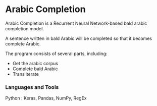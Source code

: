 # Arabic Completion

Arabic Completion is a Recurrent Neural Network-based bald arabic completion model.

A sentence written in bald Arabic will be completed so that it becomes complete Arabic.

The program consists of several parts, including:
- Get the arabic corpus
- Complete bald Arabic
- Transliterate

### Languages and Tools

Python : Keras, Pandas, NumPy, RegEx
